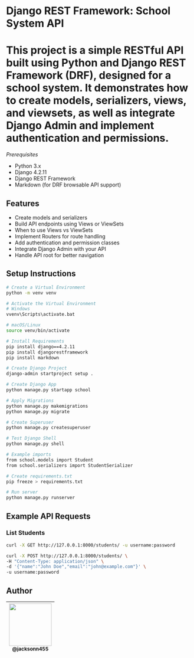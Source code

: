 # Django REST Framework: School System API

This project is a simple RESTful API built using **Python** and **Django REST Framework (DRF)**, designed for a school system. It demonstrates how to create models, serializers, views, and viewsets, as well as integrate Django Admin and implement authentication and permissions.
===============================================

*Prerequisites* <br>
- Python 3.x <br>
- Django 4.2.11 <br>
- Django REST Framework <br>
- Markdown (for DRF browsable API support) <br>

## Features

- Create models and serializers
- Build API endpoints using Views or ViewSets
- When to use Views vs ViewSets
- Implement Routers for route handling
- Add authentication and permission classes
- Integrate Django Admin with your API
- Handle API root for better navigation

## Setup Instructions

```bash
# Create a Virtual Environment
python -m venv venv
```

```bash
# Activate the Virtual Environment
# Windows
vvenv\Scripts\activate.bat

# macOS/Linux
source venv/bin/activate
```

```bash
# Install Requirements
pip install django==4.2.11
pip install djangorestframework
pip install markdown
```

```bash
# Create Django Project
django-admin startproject setup .
```

```bash
# Create Django App
python manage.py startapp school
```

```bash
# Apply Migrations
python manage.py makemigrations
python manage.py migrate
```

```bash
# Create Superuser
python manage.py createsuperuser
```

```bash
# Test Django Shell
python manage.py shell
```

```bash
# Example imports
from school.models import Student
from school.serializers import StudentSerializer
```

```bash
# Create requirements.txt
pip freeze > requirements.txt
```

```bash
# Run server
python manage.py runserver
```

## Example API Requests
### List Students
```bash
curl -X GET http://127.0.0.1:8000/students/ -u username:password

curl -X POST http://127.0.0.1:8000/students/ \
-H "Content-Type: application/json" \
-d '{"name":"John Doe","email":"john@example.com"}' \
-u username:password
```

## Author
 | [<img src="https://avatars1.githubusercontent.com/u/46221221?s=460&u=0d161e390cdad66e925f3d52cece6c3e65a23eb2&v=4" width=115><br><sub>@jacksonn455</sub>](https://github.com/jacksonn455) |
  | :---: |
